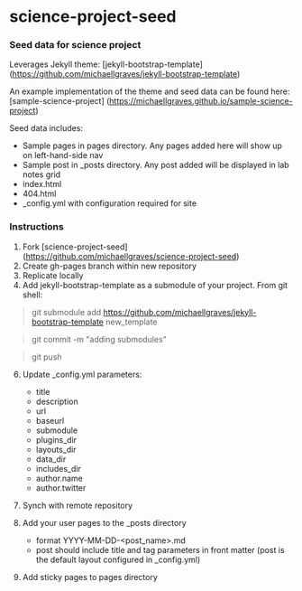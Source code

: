 # science-project-seed

### Seed data for science project

Leverages Jekyll theme: 
[jekyll-bootstrap-template] (https://github.com/michaellgraves/jekyll-bootstrap-template)

An example implementation of the theme and seed data can be found here: [sample-science-project] (https://michaellgraves.github.io/sample-science-project)

Seed data includes:
* Sample pages in pages directory. Any pages added here will show up on left-hand-side nav 
* Sample post in _posts directory. Any post added will be displayed in lab notes grid
* index.html
* 404.html
* _config.yml with configuration required for site

### Instructions
1. Fork [science-project-seed] (https://github.com/michaellgraves/science-project-seed)
2. Create gh-pages branch within new repository
3. Replicate locally
4. Add jekyll-bootstrap-template as a submodule of your project. From git shell:

>git submodule add https://github.com/michaellgraves/jekyll-bootstrap-template new_template

>git commit -m "adding submodules"

>git push


6. Update _config.yml parameters:
	* title
	* description
	* url
	* baseurl
	* submodule
	* plugins_dir 
	* layouts_dir
	* data_dir
	* includes_dir
	* author.name
	* author.twitter

7. Synch with remote repository
8. Add your user pages to the _posts directory
	* format YYYY-MM-DD-<post_name>.md
	* post should include title and tag parameters in front matter (post is the default layout configured in _config.yml)
9. Add sticky pages to pages directory

